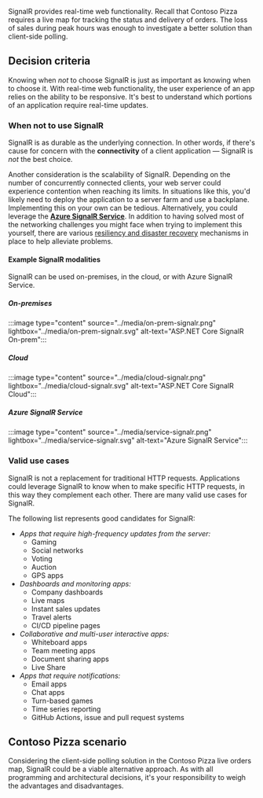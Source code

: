 <!--
# When to use ASP.NET Core SignalR

Decision criteria
Parts working together
Apply to scenario

-->

SignalR provides real-time web functionality. Recall that Contoso Pizza requires a live map for tracking the status and delivery of orders. The loss of sales during peak hours was enough to investigate a better solution than client-side polling.

## Decision criteria

Knowing when *not* to choose SignalR is just as important as knowing when to choose it. With real-time web functionality, the user experience of an app relies on the ability to be responsive. It's best to understand which portions of an application require real-time updates.

### When not to use SignalR

SignalR is as durable as the underlying connection. In other words, if there's cause for concern with the **connectivity** of a client application &mdash; SignalR is *not* the best choice.

Another consideration is the scalability of SignalR. Depending on the number of concurrently connected clients, your web server could experience contention when reaching its limits. In situations like this, you'd likely need to deploy the application to a server farm and use a backplane. Implementing this on your own can be tedious. Alternatively, you could leverage the [**Azure SignalR Service**](/azure/azure-signalr). In addition to having solved most of the networking challenges you might face when trying to implement this yourself, there are various [resiliency and disaster recovery](/azure/azure-signalr/signalr-concept-disaster-recovery) mechanisms in place to help alleviate problems.

#### Example SignalR modalities

SignalR can be used on-premises, in the cloud, or with Azure SignalR Service.

##### On-premises

:::image type="content" source="../media/on-prem-signalr.png" lightbox="../media/on-prem-signalr.svg" alt-text="ASP.NET Core SignalR On-prem":::

##### Cloud

:::image type="content" source="../media/cloud-signalr.png" lightbox="../media/cloud-signalr.svg" alt-text="ASP.NET Core SignalR Cloud":::

##### Azure SignalR Service

:::image type="content" source="../media/service-signalr.png" lightbox="../media/service-signalr.svg" alt-text="Azure SignalR Service":::

### Valid use cases

SignalR is not a replacement for traditional HTTP requests. Applications could leverage SignalR to know when to make specific HTTP requests, in this way they complement each other. There are many valid use cases for SignalR.

The following list represents good candidates for SignalR:

- *Apps that require high-frequency updates from the server:*
  - Gaming
  - Social networks
  - Voting
  - Auction
  - GPS apps
- *Dashboards and monitoring apps:*
  - Company dashboards
  - Live maps
  - Instant sales updates
  - Travel alerts
  - CI/CD pipeline pages
- *Collaborative and multi-user interactive apps:*
  - Whiteboard apps
  - Team meeting apps
  - Document sharing apps
  - Live Share
- *Apps that require notifications:*
  - Email apps
  - Chat apps
  - Turn-based games
  - Time series reporting
  - GitHub Actions, issue and pull request systems

## Contoso Pizza scenario

Considering the client-side polling solution in the Contoso Pizza live orders map, SignalR could be a viable alternative approach. As with all programming and architectural decisions, it's your responsibility to weigh the advantages and disadvantages.
